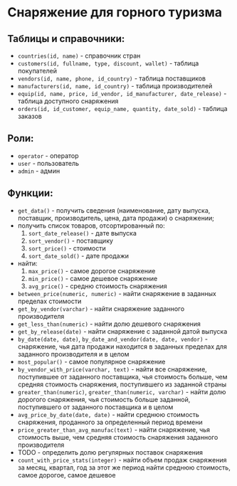 # Снаряжение для горного туризма

## Таблицы и справочники:

-   `countries(id, name)` - справочник стран
-   `customers(id, fullname, type, discount, wallet)` - таблица покупателей
-   `vendors(id, name, phone, id_country)` - таблица поставщиков
-   `manufacturers(id, name, id_country)` - таблица производителей
-   `equip(id, name, price, id_vendor, id_manufacturer, date_release)` - таблица доступного снаряжения
-   `orders(id, id_customer, equip_name, quantity, date_sold)` - таблица заказов

## Роли:

-   `operator` - оператор
-   `user` - пользователь
-   `admin` - админ

## Функции:

-   `get_data()` - получить сведения (наименование, дату выпуска, поставщик, производитель, цена, дата продажи) о снаряжении;
-   получить список товаров, отсортированный по:
    1. `sort_date_release()` - дате выпуска
    2. `sort_vendor()` - поставщику
    3. `sort_price()` - стоимости
    4. `sort_date_sold()` - дате продажи
-   найти:
    1. `max_price()` - самое дорогое снаряжение
    2. `min_price()` - самое дешевое снаряжение
    3. `avg_price()` - средню стоимость снаряжения
-   `between_price(numeric, numeric)` - найти снаряжение в заданных пределах стоимости
-   `get_by_vendor(varchar)` - найти снаряжение заданного производителя
-   `get_less_than(numeric)` - найти долю дешевого снаряжения
-   `get_by_release(date)` - найти снаряжение с заданной датой выпуска
-   `by_date(date, date)`, `by_date_and_vendor(date, date, vendor)` - снаряжение, чья дата продажи находится в заданных пределах для заданного производителя и в целом
-   `most_popular()` - самое популярное снаряжение
-   `by_vendor_with_price(varchar, text)` - найти все снаряжение, поступившее от заданного поставщика, чья стоимость больше, чем средняя стоимость снаряжения, поступившего из заданной страны
-   `greater_than(numeric)`, `greater_than(numeric, varchar)` - найти долю дорогого снаряжения, чья стоимость больше заданной, поступившего от заданного поставщика и в целом
-   `avg_price_by_date(date, date)` - найти среднюю стоимость снаряжения, проданного за определенный период времени
-   `price_greater_than_avg_manufac(text)` - найти снаряжение, чья стоимость выше, чем средняя стоимость снаряжения заданного производителя
-   TODO - определить долю регулярных поставок снаряжения
-   `count_with_price_stats(integer)` - найти объем продаж снаряжения за месяц, квартал, год за этот же период найти среднюю стоимость, самое дорогое, самое дешевое

